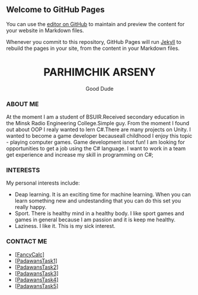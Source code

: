## Welcome to GitHub Pages

You can use the [editor on GitHub](https://github.com/parhimarsen/parhimarsen.github.io/edit/master/index.md) to maintain and preview the content for your website in Markdown files.

Whenever you commit to this repository, GitHub Pages will run [Jekyll](https://jekyllrb.com/) to rebuild the pages in your site, from the content in your Markdown files.

<h1 align="center">PARHIMCHIK ARSENY</h1>
<p align="center">Good Dude</p>

### ABOUT ME

At the moment I am a student of BSUIR.Received secondary education in the Minsk Radio Engineering College.Simple guy. From the moment I found out about OOP I realy wanted to lern C#.There are many projects on Unity. I wanted to become a game developer becauseall childhood I enjoy this topic - playing computer games. Game development isnot fun! I am looking for opportunities to get a job using the C# language. I want to work in a team get experience and increase my skill in programming on C#; 

### INTERESTS

<p>My personal interests include:<br></p>  
<ul>
            <li>Deap learning. It is an exciting time for machine learning. When you can learn 
        something new and undestanding that you can do this set you really happy.</li>
            <li>Sport. There is healthy mind in a healthy body. I like sport games and 
        games in general because I am passion and it is keep me healthy.</li>
            <li>Laziness. I like it. This is my sick interest.</li>
</ul>
   
### CONTACT ME

<ul>
            <li><a href="https://github.com/parhimarsen/FancyCalc">[FancyCalc]</a></li>
            <li><a href="https://github.com/parhimarsen/PadawansTask1">[PadawansTask1]</a></li>
            <li><a href="https://github.com/parhimarsen/PadawansTask2">[PadawansTask2]</a></li>
            <li><a href="https://github.com/parhimarsen/PadawansTask3">[PadawansTask3]</a></li>
            <li><a href="https://github.com/parhimarsen/PadawansTask4">[PadawansTask4]</a></li>
            <li><a href="https://github.com/parhimarsen/PadawansTask5">[PadawansTask5]</a></li>
</ul>

